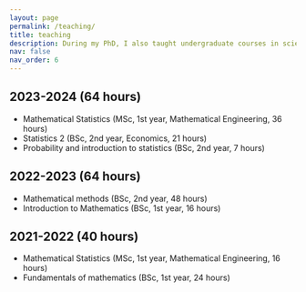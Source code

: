 ```yaml
---
layout: page
permalink: /teaching/
title: teaching
description: During my PhD, I also taught undergraduate courses in science and economics, as well as master's level courses within the Mathematical Engineering master program of Université Côte d'Azur. 
nav: false
nav_order: 6
---
```


## 2023-2024 (64 hours)
* Mathematical Statistics (MSc, 1st year, Mathematical Engineering, 36 hours)
* Statistics 2 (BSc, 2nd year, Economics, 21 hours)
* Probability and introduction to statistics (BSc, 2nd year, 7 hours)
  
## 2022-2023 (64 hours)
* Mathematical methods (BSc, 2nd year, 48 hours)
* Introduction to Mathematics (BSc, 1st year, 16 hours)

## 2021-2022 (40 hours)
* Mathematical Statistics (MSc, 1st year, Mathematical Engineering, 16 hours)
* Fundamentals of mathematics (BSc, 1st year, 24 hours)

